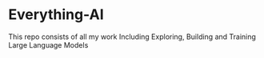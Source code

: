 # Everything-AI
This repo consists of all my work Including Exploring, Building and Training Large Language Models
